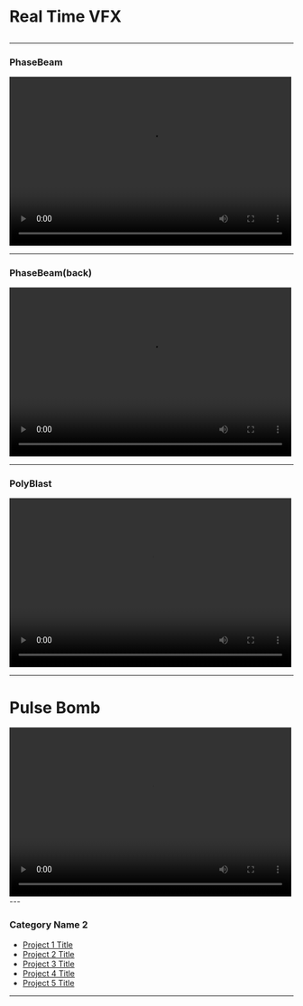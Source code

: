 <h1>Real Time VFX<h2>

---

<h3>PhaseBeam</h3>
<video width="500" height="300" controls>
  <source src="videos/PhaseBeam_zoom.mp4" type="video/mp4">
  <source src="movie.ogg" type="video/ogg">
  Your browser does not support the video tag.
</video>

---

<h3>PhaseBeam(back)</h3>
<video width="500" height="300" controls>
  <source src="videos/PhaseBeam_back.mp4" type="video/mp4">
  <source src="movie.ogg" type="video/ogg">
  Your browser does not support the video tag.
</video>
<br>

---  

<h3>PolyBlast</h3>                         
<video width="500" height="300" controls>
  <source src="videos/PolyBlast.mp4" type="video/mp4">         
  <source src="movie.ogg" type="video/ogg">               
  Your browser does not support the video tag.                
</video>

---                    
<h1>Pulse Bomb</h1>                        
<video width="500" height="300" controls>
  <source src="videos/PulsBomb.mp4" type="video/mp4">         
  <source src="movie.ogg" type="video/ogg">               
  Your browser does not support the video tag.                
</video>
---

### Category Name 2

- [Project 1 Title](http://example.com/)
- [Project 2 Title](http://example.com/)
- [Project 3 Title](http://example.com/)
- [Project 4 Title](http://example.com/)
- [Project 5 Title](http://example.com/)


---

<style>
body {
  background-image: url('img_girl.jpg');
  background-repeat: no-repeat;
  background-attachment: fixed;
  background-size: cover;
}
</style>
